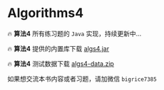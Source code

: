 # Algorithms4 

🔥 **算法4** 所有练习题的 `Java` 实现，持续更新中...

🔥 **算法4** 提供的内置库下载 [algs4.jar](https://algs4.cs.princeton.edu/code/algs4.jar) 

🔥 **算法4** 测试数据下载 [algs4-data.zip](https://algs4.cs.princeton.edu/code/algs4-data.zip)

如果想交流本书内容或者习题，请加微信 `bigrice7385`

